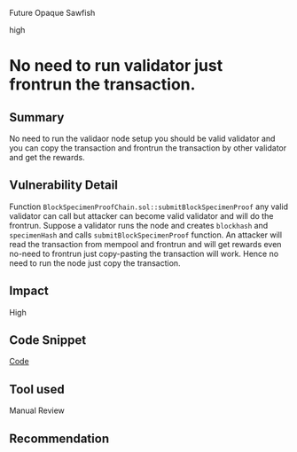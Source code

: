 Future Opaque Sawfish

high

# No need to run validator just frontrun the transaction.

## Summary
No need to run the validaor node setup you should be valid validator and you can copy the transaction and frontrun the transaction by other validator and get the rewards.

## Vulnerability Detail

Function `BlockSpecimenProofChain.sol::submitBlockSpecimenProof` any valid validator can call but attacker can become valid validator and will do the frontrun. Suppose a validator runs the node and creates `blockhash` and `specimenHash` and calls `submitBlockSpecimenProof` function. An attacker will read the transaction from mempool and frontrun and will get rewards even no-need to frontrun just copy-pasting the transaction will work. Hence no need to run the node just copy the transaction.

## Impact
High

## Code Snippet
[Code](https://github.com/sherlock-audit/2023-11-covalent/blob/main/cqt-staking/contracts/BlockSpecimenProofChain.sol#L328)

## Tool used
Manual Review

## Recommendation